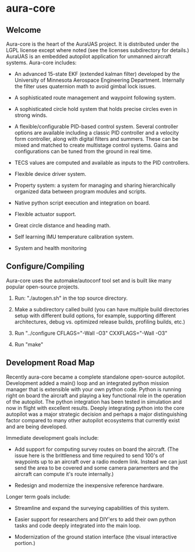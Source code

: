 # aura-core

## Welcome

Aura-core is the heart of the AuraUAS project.  It is distributed
under the LGPL license except where noted (see the licenses
subdirectory for details.)  AuraUAS is an embedded autopilot
application for unmanned aircraft systems.  Aura-core includes:

* An advanced 15-state EKF (extended kalman filter) developed by the
  University of Minnesota Aerospace Engineering Department.
  Internally the filter uses quaternion math to avoid gimbal lock
  issues.

* A sophisticated route management and waypoint following system.

* A sophisticated circle hold system that holds precise circles even
  in strong winds.

* A flexible/configurable PID-based control system.  Several
  controller options are available including a classic PID controller
  and a velocity form controller, along with digital filters and
  summers.  These can be mixed and matched to create multistage
  control systems.  Gains and configurations can be tuned from the
  ground in real time.

* TECS values are computed and available as inputs to the PID
  controllers.

* Flexible device driver system.

* Property system: a system for managing and sharing hierarchically
  organized data between program modules and scripts.

* Native python script execution and integration on board.

* Flexible actuator support.

* Great circle distance and heading math.

* Self learning IMU temperature calibration system.

* System and health monitoring


## Configure/Compiling

Aura-core uses the automake/autoconf tool set and is built like many
popular open-source projects.

1. Run: "./autogen.sh" in the top source directory.

2. Make a subdirectory called build (you can have multiple build
   directories setup with different build options, for example,
   supporting different architectures, debug vs. optimized release
   builds, profiling builds, etc.)

3. Run "../configure CFLAGS="-Wall -O3" CXXFLAGS="-Wall -O3"

4. Run "make"


## Development Road Map

Recently aura-core became a complete standalone open-source autopilot.
Development added a main() loop and an integrated python mission
manager that is extensible with your own python code.  Python is
running right on board the aircraft and playing a key functional role
in the operation of the autopilot.  The python integration has been
tested in simulation and now in flight with excellent results.  Deeply
integrating python into the core autopilot was a major strategic
decision and perhaps a major distinguishing factor compared to many
other autopilot ecosystems that currently exist and are being
developed.

Immediate development goals include:

* Add support for computing survey routes on board the aircraft.  (The
  issue here is the brittleness and time required to send 100's of
  waypoints up to an aircraft over a radio modem link.  Instead we can
  just send the area to be covered and some camera paramenters and the
  aircraft can compute it's route internally.)

* Redesign and modernize the inexpensive reference hardware. 

Longer term goals include:

* Streamline and expand the surveying capabilities of this system.

* Easier support for researchers and DIY'ers to add their own python
  tasks and code deeply integrated into the main loop.

* Modernization of the ground station interface (the visual
  interactive portion.)